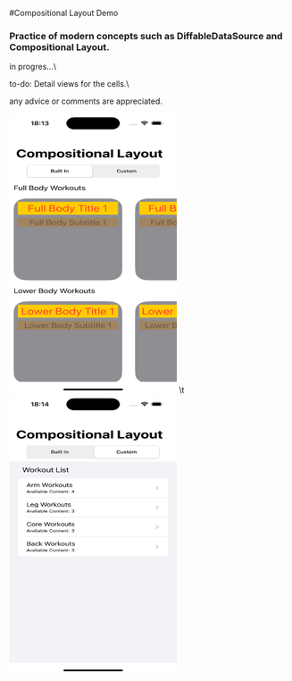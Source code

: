#Compositional Layout Demo

### Practice of modern concepts such as DiffableDataSource and Compositional Layout.

in progres...\

to-do: Detail views for the cells.\

any advice or comments are appreciated.

[<img src="builtInSegment.png" width="300" height="500" />](builtInSegment.png) \t 
[<img src="customSegment.png" width="300" height="500" />](customSegment.png)

